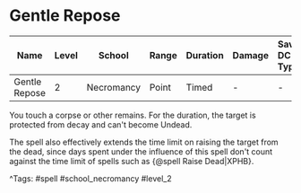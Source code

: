 # Gentle Repose

| Name | Level | School | Range | Duration | Damage | Save DC & Type |
|------|-------|--------|-------|----------|--------|----------------|
| Gentle Repose | 2 | Necromancy | Point | Timed | - | - |

You touch a corpse or other remains. For the duration, the target is protected from decay and can't become Undead.

The spell also effectively extends the time limit on raising the target from the dead, since days spent under the influence of this spell don't count against the time limit of spells such as {@spell Raise Dead|XPHB}.

^Tags: #spell #school_necromancy #level_2